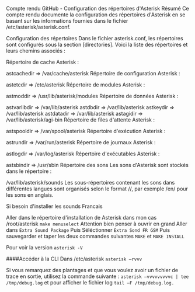 Compte rendu GitHub - Configuration des répertoires d'Asterisk
Résumé
Ce compte rendu documente la configuration des répertoires d'Asterisk en se basant sur les informations fournies dans le fichier /etc/asterisk/asterisk.conf.

Configuration des répertoires
Dans le fichier asterisk.conf, les répertoires sont configurés sous la section [directories]. Voici la liste des répertoires et leurs chemins associés :

Répertoire de cache Asterisk :

astcachedir => /var/cache/asterisk
Répertoire de configuration Asterisk :

astetcdir => /etc/asterisk
Répertoire de modules Asterisk :

astmoddir => /usr/lib/asterisk/modules
Répertoire de données Asterisk :

astvarlibdir => /var/lib/asterisk
astdbdir => /var/lib/asterisk
astkeydir => /var/lib/asterisk
astdatadir => /var/lib/asterisk
astagidir => /var/lib/asterisk/agi-bin
Répertoire de files d'attente Asterisk :

astspooldir => /var/spool/asterisk
Répertoire d'exécution Asterisk :

astrundir => /var/run/asterisk
Répertoire de journaux Asterisk :

astlogdir => /var/log/asterisk
Répertoire d'exécutables Asterisk :

astsbindir => /usr/sbin
Répertoire des sons
Les sons d'Asterisk sont stockés dans le répertoire :

/var/lib/asterisk/sounds
Les sous-répertoires contenant les sons dans différentes langues sont organisés selon le format /<langue>/, par exemple /en/ pour les sons en anglais.

Si besoin d'installer les sounds Francais 

Aller dans le répertoire d'installation de Asterisk dans mon cas /root/asterisk
``` make menuselect ```
Attention bien penser à ouvrir en grand
Aller dans `Extra Sound Package`
Puis Séléctionner `Extra Sond FR GSM`
Puis sauvegarder et taper les deux commandes suivantes `MAKE` et `MAKE INSTALL`

Pour voir la version `asterisk -V`

####Accéder à la CLI 
Dans /etc/asterisk
```asterisk –rvvv```

Si vous remarquez des plantages et que vous voulez avoir un fichier de trace en sortie, utilisez la 
commande suivante : `asterisk –vvvvvvvvvc | tee /tmp/debug.log` et pour afficher 
le fichier log 
`tail –F /tmp/debug.log. `
